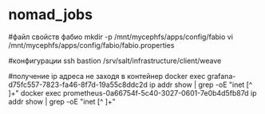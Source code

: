 # nomad_jobs

#файл свойств фабио
mkdir -p /mnt/mycephfs/apps/config/fabio
vi  /mnt/mycephfs/apps/config/fabio/fabio.properties

#конфигурации
ssh bastion
/srv/salt/infrastructure/client/weave

#получение ip адреса не заходя в контейнер
docker exec grafana-d75fc557-7823-fa46-8f7d-19a55c8ddc2d ip addr show | grep -oE "inet [^ ]+"
docker exec prometheus-0a66754f-5c40-3027-0601-7e0b4d5fb87d ip addr show | grep -oE "inet [^ ]+"
